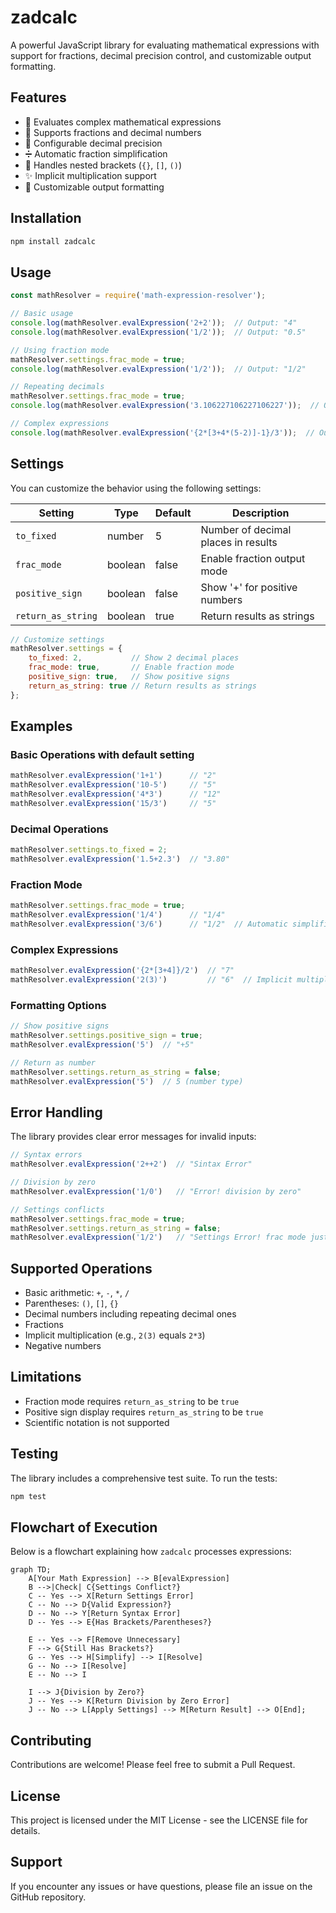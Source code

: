 # zadcalc

A powerful JavaScript library for evaluating mathematical expressions with support for fractions, decimal precision control, and customizable output formatting.

## Features

- 🧮 Evaluates complex mathematical expressions
- 🔢 Supports fractions and decimal numbers
- 📏 Configurable decimal precision
- ➗ Automatic fraction simplification
- 🎯 Handles nested brackets (`{}`, `[]`, `()`)
- ✨ Implicit multiplication support
- 🎨 Customizable output formatting

## Installation

```bash
npm install zadcalc
```

## Usage

```javascript
const mathResolver = require('math-expression-resolver');

// Basic usage
console.log(mathResolver.evalExpression('2+2'));  // Output: "4"
console.log(mathResolver.evalExpression('1/2'));  // Output: "0.5"

// Using fraction mode
mathResolver.settings.frac_mode = true;
console.log(mathResolver.evalExpression('1/2'));  // Output: "1/2"

// Repeating decimals
mathResolver.settings.frac_mode = true;
console.log(mathResolver.evalExpression('3.106227106227106227'));  // Output: "848/273"

// Complex expressions
console.log(mathResolver.evalExpression('{2*[3+4*(5-2)]-1}/3'));  // Output: "9.66667"
```

## Settings

You can customize the behavior using the following settings:

| Setting | Type | Default | Description |
|---------|------|---------|-------------|
| `to_fixed` | number | 5 | Number of decimal places in results |
| `frac_mode` | boolean | false | Enable fraction output mode |
| `positive_sign` | boolean | false | Show '+' for positive numbers |
| `return_as_string` | boolean | true | Return results as strings |

```javascript
// Customize settings
mathResolver.settings = {
    to_fixed: 2,           // Show 2 decimal places
    frac_mode: true,       // Enable fraction mode
    positive_sign: true,   // Show positive signs
    return_as_string: true // Return results as strings
};
```

## Examples

### Basic Operations with default setting
```javascript
mathResolver.evalExpression('1+1')      // "2"
mathResolver.evalExpression('10-5')     // "5"
mathResolver.evalExpression('4*3')      // "12"
mathResolver.evalExpression('15/3')     // "5"
```

### Decimal Operations
```javascript
mathResolver.settings.to_fixed = 2;
mathResolver.evalExpression('1.5+2.3')  // "3.80"
```

### Fraction Mode
```javascript
mathResolver.settings.frac_mode = true;
mathResolver.evalExpression('1/4')      // "1/4"
mathResolver.evalExpression('3/6')      // "1/2"  // Automatic simplification
```

### Complex Expressions
```javascript
mathResolver.evalExpression('{2*[3+4]}/2')  // "7"
mathResolver.evalExpression('2(3)')         // "6"  // Implicit multiplication
```

### Formatting Options
```javascript
// Show positive signs
mathResolver.settings.positive_sign = true;
mathResolver.evalExpression('5')  // "+5"

// Return as number
mathResolver.settings.return_as_string = false;
mathResolver.evalExpression('5')  // 5 (number type)
```

## Error Handling

The library provides clear error messages for invalid inputs:

```javascript
// Syntax errors
mathResolver.evalExpression('2++2')  // "Sintax Error"

// Division by zero
mathResolver.evalExpression('1/0')   // "Error! division by zero"

// Settings conflicts
mathResolver.settings.frac_mode = true;
mathResolver.settings.return_as_string = false;
mathResolver.evalExpression('1/2')   // "Settings Error! frac mode just work when return_as_string is true"
```

## Supported Operations

- Basic arithmetic: `+`, `-`, `*`, `/`
- Parentheses: `()`, `[]`, `{}`
- Decimal numbers including repeating decimal ones
- Fractions
- Implicit multiplication (e.g., `2(3)` equals `2*3`)
- Negative numbers

## Limitations

- Fraction mode requires `return_as_string` to be `true`
- Positive sign display requires `return_as_string` to be `true`
- Scientific notation is not supported

## Testing

The library includes a comprehensive test suite. To run the tests:

```bash
npm test
```
## Flowchart of Execution

Below is a flowchart explaining how `zadcalc` processes expressions:


```mermaid
graph TD;
    A[Your Math Expression] --> B[evalExpression]
    B -->|Check| C{Settings Conflict?}
    C -- Yes --> X[Return Settings Error]
    C -- No --> D{Valid Expression?}
    D -- No --> Y[Return Syntax Error]
    D -- Yes --> E{Has Brackets/Parentheses?}

    E -- Yes --> F[Remove Unnecessary]
    F --> G{Still Has Brackets?}
    G -- Yes --> H[Simplify] --> I[Resolve]
    G -- No --> I[Resolve]
    E -- No --> I

    I --> J{Division by Zero?}
    J -- Yes --> K[Return Division by Zero Error]
    J -- No --> L[Apply Settings] --> M[Return Result] --> O[End];
```


## Contributing

Contributions are welcome! Please feel free to submit a Pull Request.

## License

This project is licensed under the MIT License - see the LICENSE file for details.

## Support

If you encounter any issues or have questions, please file an issue on the GitHub repository.